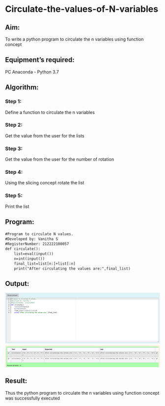 # Circulate-the-values-of-N-variables
## Aim:
To write a python program to circulate the n variables using function concept
## Equipment’s required:
PC
Anaconda - Python 3.7
## Algorithm: 
### Step 1: 
Define a function to circulate the n variables
### Step 2: 
Get the value from the user for the lists
### Step 3: 
Get the value from the user for the number of rotation
### Step 4: 
Using the slicing concept rotate the list
### Step 5: 
Print the list 
## Program:
```
#Program to circulate N values.
#Developed by: Vanitha S
#RegisterNumber: 212222100057
def circulate():
    list=eval(input())
    n=int(input())
    final_list=list[n:]+list[:n]
    print("After circulating the values are:",final_list)
```

## Output:

![swap](/swappic.png)

## Result:

Thus the python program to circulate the n variables using function concept was successfully executed